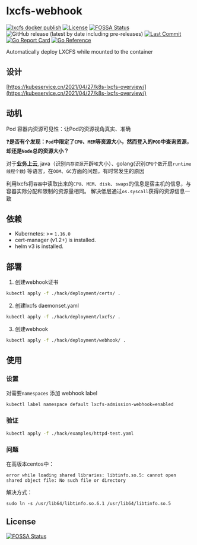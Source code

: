 # lxcfs-webhook
[![lxcfs docker publish](https://github.com/kubeservice-stack/lxcfs-webhook/actions/workflows/lxcfs.yml/badge.svg?branch=main)](https://github.com/kubeservice-stack/lxcfs-webhook/actions/workflows/lxcfs.yml)
[![License](https://img.shields.io/badge/License-Apache%202.0-blue.svg)](https://opensource.org/licenses/Apache-2.0)
[![FOSSA Status](https://app.fossa.com/api/projects/git%2Bgithub.com%2Fkubeservice-stack%2Flxcfs-webhook.svg?type=shield)](https://app.fossa.com/projects/git%2Bgithub.com%2Fkubeservice-stack%2Flxcfs-webhook?ref=badge_shield)
![GitHub release (latest by date including pre-releases)](https://img.shields.io/github/v/release/kubeservice-stack/lxcfs-webhook?include_prereleases)
[![Last Commit](https://img.shields.io/github/last-commit/kubeservice-stack/lxcfs-webhook)](https://github.com/kubeservice-stack/lxcfs-webhook)
[![Go Report Card](https://goreportcard.com/badge/github.com/kubeservice-stack/lxcfs-webhook)](https://goreportcard.com/report/github.com/kubeservice-stack/lxcfs-webhook)
[![Go Reference](https://pkg.go.dev/badge/github.com/kubeservice-stack/lxcfs-webhook.svg)](https://pkg.go.dev/github.com/kubeservice-stack/lxcfs-webhook)

Automatically deploy LXCFS while mounted to the container

## 设计
[https://kubeservice.cn/2021/04/27/k8s-lxcfs-overview/](https://kubeservice.cn/2021/04/27/k8s-lxcfs-overview/)

## 动机
Pod 容器内资源可见性：让Pod的资源视角真实、准确

❓**是否有个发现：`Pod`中限定了`CPU`、`MEM`等资源大小，然而登入的`POD`中查询资源，却还是`Node`总的资源大小？**

对于**业务上云**, java（识别`内存资源`开辟`堆`大小）、golang(识别`CPU个数`开启`runtime线程个数`) 等语言，在`OOM`、`GC`方面的问题，有时常发生的原因

利用lxcfs将`容器`中读取出来的`CPU`、`MEM`、`disk`、`swaps`的信息是宿主机的信息，与容器实际分配和限制的资源量相同。 解决低层通过`os.syscall`获得的资源信息一致

## 依赖

* Kubernetes: >= `1.16.0`
* cert-manager (v1.2+) is installed.
* helm v3 is installed.

## 部署

1. 创建webhook证书
```bash
kubectl apply -f ./hack/deployment/certs/ .
```

2. 创建lxcfs daemonset.yaml
```bash
kubectl apply -f ./hack/deployment/lxcfs/ .
```

3. 创建webhook
```bash
kubectl apply -f ./hack/deployment/webhook/ .
```

## 使用

### 设置
对需要`namespaces` 添加 webhook label

```bash
kubectl label namespace default lxcfs-admission-webhook=enabled
```

### 验证

```bash
kubectl apply -f ./hack/examples/httpd-test.yaml
```

### 问题

在高版本centos中：
```
error while loading shared libraries: libtinfo.so.5: cannot open shared object file: No such file or directory
```

解决方式：
```
sudo ln -s /usr/lib64/libtinfo.so.6.1 /usr/lib64/libtinfo.so.5
```

## License
[![FOSSA Status](https://app.fossa.com/api/projects/git%2Bgithub.com%2Fkubeservice-stack%2Flxcfs-webhook.svg?type=large)](https://app.fossa.com/projects/git%2Bgithub.com%2Fkubeservice-stack%2Flxcfs-webhook?ref=badge_large)
